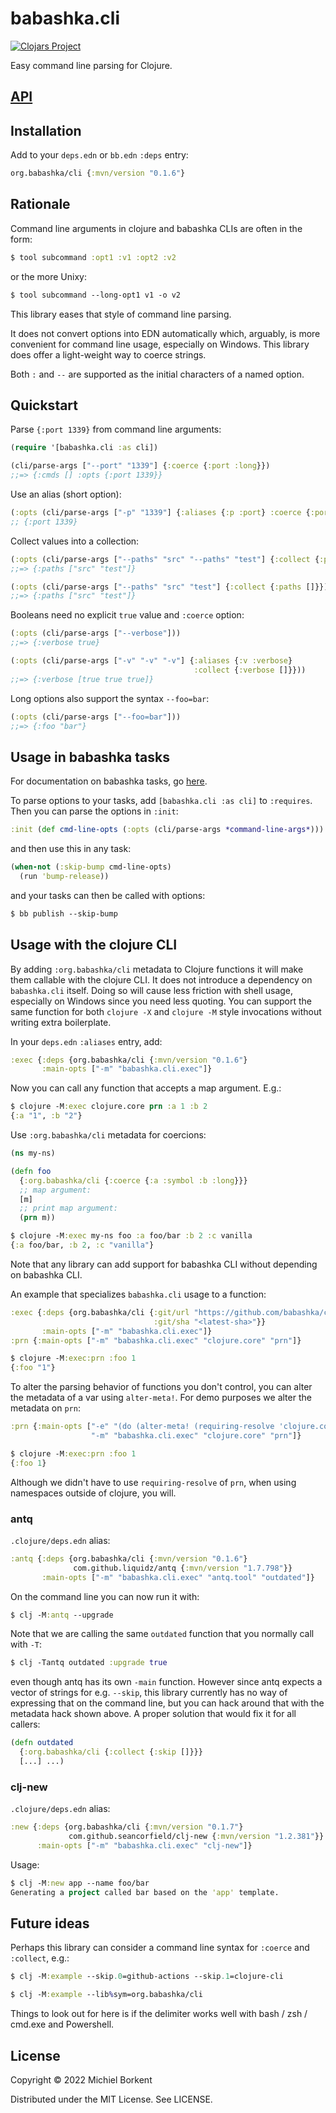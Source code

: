 # babashka.cli

[![Clojars Project](https://img.shields.io/clojars/v/org.babashka/cli.svg)](https://clojars.org/org.babashka/cli)

Easy command line parsing for Clojure.

## [API](API.md)

## Installation

Add to your `deps.edn` or `bb.edn` `:deps` entry:

``` clojure
org.babashka/cli {:mvn/version "0.1.6"}
```

## Rationale

Command line arguments in clojure and babashka CLIs are often in the form:

``` clojure
$ tool subcommand :opt1 :v1 :opt2 :v2
```

or the more Unixy:

``` clojure
$ tool subcommand --long-opt1 v1 -o v2
```

This library eases that style of command line parsing.

It does not convert options into EDN automatically which, arguably, is more
convenient for command line usage, especially on Windows. This library does
offer a light-weight way to coerce strings.

Both `:` and `--` are supported as the initial characters of a named option.

## Quickstart

Parse `{:port 1339}` from command line arguments:

``` clojure
(require '[babashka.cli :as cli])

(cli/parse-args ["--port" "1339"] {:coerce {:port :long}})
;;=> {:cmds [] :opts {:port 1339}}
```

Use an alias (short option):

``` clojure
(:opts (cli/parse-args ["-p" "1339"] {:aliases {:p :port} :coerce {:port :long}}))
;; {:port 1339}
```

Collect values into a collection:

``` clojure
(:opts (cli/parse-args ["--paths" "src" "--paths" "test"] {:collect {:paths []}}))
;;=> {:paths ["src" "test"]}

(:opts (cli/parse-args ["--paths" "src" "test"] {:collect {:paths []}}))
;;=> {:paths ["src" "test"]}
```

<!-- To support passing a vector to functions that have no `:org.babashka/cli` -->
<!-- metadata, use an explicit index: -->

<!-- ``` clojure -->
<!-- (:opts (cli/parse-args ["--paths.0" "src" "--paths.1 "test"])) -->
<!-- ;;=> {:paths ["src" "test"]} -->
<!-- ``` -->

Booleans need no explicit `true` value and `:coerce` option:

``` clojure
(:opts (cli/parse-args ["--verbose"]))
;;=> {:verbose true}

(:opts (cli/parse-args ["-v" "-v" "-v"] {:aliases {:v :verbose}
                                         :collect {:verbose []}}))
;;=> {:verbose [true true true]}
```

Long options also support the syntax `--foo=bar`:

``` clojure
(:opts (cli/parse-args ["--foo=bar"]))
;;=> {:foo "bar"}
```

## Usage in babashka tasks

For documentation on babashka tasks, go [here](https://book.babashka.org/#tasks).

To parse options to your tasks, add `[babashka.cli :as cli]` to
`:requires`. Then you can parse the options in `:init`:

``` clojure
:init (def cmd-line-opts (:opts (cli/parse-args *command-line-args*)))
```
and then use this in any task:

``` clojure
(when-not (:skip-bump cmd-line-opts)
  (run 'bump-release))
```

and your tasks can then be called with options:

``` clojure
$ bb publish --skip-bump
```

## Usage with the clojure CLI

By adding `:org.babashka/cli` metadata to Clojure functions it will make them
callable with the clojure CLI. It does not introduce a dependency on
`babashka.cli` itself. Doing so will cause less friction with shell usage,
especially on Windows since you need less quoting. You can support the same
function for both `clojure -X` and `clojure -M` style invocations without
writing extra boilerplate.

In your `deps.edn` `:aliases` entry, add:

``` clojure
:exec {:deps {org.babashka/cli {:mvn/version "0.1.6"}
       :main-opts ["-m" "babashka.cli.exec"]}
```

Now you can call any function that accepts a map argument. E.g.:

``` clojure
$ clojure -M:exec clojure.core prn :a 1 :b 2
{:a "1", :b "2"}
```

Use `:org.babashka/cli` metadata for coercions:

``` clojure
(ns my-ns)

(defn foo
  {:org.babashka/cli {:coerce {:a :symbol :b :long}}}
  ;; map argument:
  [m]
  ;; print map argument:
  (prn m))
```

``` clojure
$ clojure -M:exec my-ns foo :a foo/bar :b 2 :c vanilla
{:a foo/bar, :b 2, :c "vanilla"}
```

Note that any library can add support for babashka CLI without depending on
babashka CLI.

An example that specializes `babashka.cli` usage to a function:

``` clojure
:exec {:deps {org.babashka/cli {:git/url "https://github.com/babashka/cli"
                                :git/sha "<latest-sha>"}}
       :main-opts ["-m" "babashka.cli.exec"]}
:prn {:main-opts ["-m" "babashka.cli.exec" "clojure.core" "prn"]}
```

``` clojure
$ clojure -M:exec:prn :foo 1
{:foo "1"}
```

To alter the parsing behavior of functions you don't control, you can alter the
metadata of a var using `alter-meta!`. For demo purposes we alter the metadata
on `prn`:

``` clojure
:prn {:main-opts ["-e" "(do (alter-meta! (requiring-resolve 'clojure.core/prn) assoc :org.babashka/cli {:coerce {:foo :long}}) nil)"
                  "-m" "babashka.cli.exec" "clojure.core" "prn"]}
```

``` clojure
$ clojure -M:exec:prn :foo 1
{:foo 1}
```

Although we didn't have to use `requiring-resolve` of `prn`, when using
namespaces outside of clojure, you will.

### antq

`.clojure/deps.edn` alias:

``` clojure
:antq {:deps {org.babashka/cli {:mvn/version "0.1.6"}
              com.github.liquidz/antq {:mvn/version "1.7.798"}}
       :main-opts ["-m" "babashka.cli.exec" "antq.tool" "outdated"]}
```

On the command line you can now run it with:

``` clojure
$ clj -M:antq --upgrade
```

Note that we are calling the same `outdated` function that you normally call
with `-T`:

``` clojure
$ clj -Tantq outdated :upgrade true
```

even though antq has its own `-main` function. However since antq expects a
vector of strings for e.g. `--skip`, this library currently has no way of
expressing that on the command line, but you can hack around that with the
metadata hack shown above. A proper solution that would fix it for all callers:

``` clojure
(defn outdated
  {:org.babashka/cli {:collect {:skip []}}}
  [...] ...)
```

### clj-new

`.clojure/deps.edn` alias:

``` clojure
:new {:deps {org.babashka/cli {:mvn/version "0.1.7"}
             com.github.seancorfield/clj-new {:mvn/version "1.2.381"}}
      :main-opts ["-m" "babashka.cli.exec" "clj-new"]}
```

Usage:

``` clojure
$ clj -M:new app --name foo/bar
Generating a project called bar based on the 'app' template.
```

## Future ideas

Perhaps this library can consider a command line syntax for `:coerce` and `:collect`, e.g.:

``` clojure
$ clj -M:example --skip.0=github-actions --skip.1=clojure-cli
```

``` clojure
$ clj -M:example --lib%sym=org.babashka/cli
```

Things to look out for here is if the delimiter works well with bash / zsh /
cmd.exe and Powershell.

## License

Copyright © 2022 Michiel Borkent

Distributed under the MIT License. See LICENSE.
